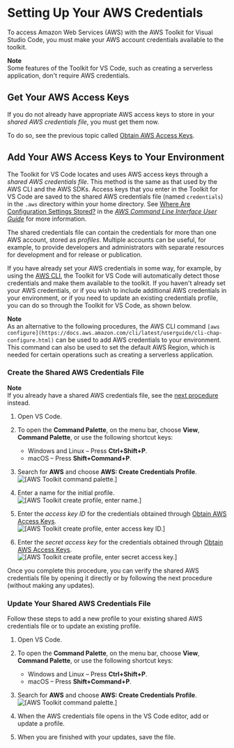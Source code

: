# Setting Up Your AWS Credentials<a name="setup-credentials"></a>

To access Amazon Web Services \(AWS\) with the AWS Toolkit for Visual Studio Code, you must make your AWS account credentials available to the toolkit\.

**Note**  
Some features of the Toolkit for VS Code, such as creating a serverless application, don't require AWS credentials\.

## Get Your AWS Access Keys<a name="setup-credentials-get-access-keys"></a>

If you do not already have appropriate AWS access keys to store in your *shared AWS credentials file*, you must get them now\.

To do so, see the previous topic called [Obtain AWS Access Keys](obtain-credentials.md)\.

## Add Your AWS Access Keys to Your Environment<a name="setup-credentials-set-access-keys"></a>

The Toolkit for VS Code locates and uses AWS access keys through a *shared AWS credentials file*\. This method is the same as that used by the AWS CLI and the AWS SDKs\. Access keys that you enter in the Toolkit for VS Code are saved to the shared AWS credentials file \(named `credentials`\) in the `.aws` directory within your home directory\. See [Where Are Configuration Settings Stored?](https://docs.aws.amazon.com/cli/latest/userguide/cli-configure-files.html#cli-configure-files-where) in the *[AWS Command Line Interface User Guide](https://docs.aws.amazon.com/cli/latest/userguide/)* for more information\.

The shared credentials file can contain the credentials for more than one AWS account, stored as *profiles*\. Multiple accounts can be useful, for example, to provide developers and administrators with separate resources for development and for release or publication\.

If you have already set your AWS credentials in some way, for example, by using the [AWS CLI](https://docs.aws.amazon.com/cli/latest/userguide/cli-configure-files.html), the Toolkit for VS Code will automatically detect those credentials and make them available to the toolkit\. If you haven't already set your AWS credentials, or if you wish to include additional AWS credentials in your environment, or if you need to update an existing credentials profile, you can do so through the Toolkit for VS Code, as shown below\.

**Note**  
As an alternative to the following procedures, the AWS CLI command `[aws configure](https://docs.aws.amazon.com/cli/latest/userguide/cli-chap-configure.html)` can be used to add AWS credentials to your environment\. This command can also be used to set the default AWS Region, which is needed for certain operations such as creating a serverless application\.

### Create the Shared AWS Credentials File<a name="create-shared-cred-file"></a>

**Note**  
If you already have a shared AWS credentials file, see the [next procedure](#update-shared-cred-file) instead\.

1. Open VS Code\.

1. To open the **Command Palette**, on the menu bar, choose **View**, **Command Palette**, or use the following shortcut keys: 
   + Windows and Linux – Press **Ctrl\+Shift\+P**\.
   + macOS – Press **Shift\+Command\+P**\.

1. Search for **AWS** and choose **AWS: Create Credentials Profile**\.  
![\[AWS Toolkit command palette.\]](http://docs.aws.amazon.com/toolkit-for-vscode/latest/userguide/images/aws-toolkit-cmd-create-cred.png)

1. Enter a name for the initial profile\.  
![\[AWS Toolkit create profile, enter name.\]](http://docs.aws.amazon.com/toolkit-for-vscode/latest/userguide/images/aws-toolkit-cmd-create-first-cred-profile-name.png)

1. Enter the *access key ID* for the credentials obtained through [Obtain AWS Access Keys](obtain-credentials.md)\.  
![\[AWS Toolkit create profile, enter access key ID.\]](http://docs.aws.amazon.com/toolkit-for-vscode/latest/userguide/images/aws-toolkit-cmd-create-first-cred-profile-access.png)

1. Enter the *secret access key* for the credentials obtained through [Obtain AWS Access Keys](obtain-credentials.md)\.  
![\[AWS Toolkit create profile, enter secret access key.\]](http://docs.aws.amazon.com/toolkit-for-vscode/latest/userguide/images/aws-toolkit-cmd-create-first-cred-profile-secret.png)

Once you complete this procedure, you can verify the shared AWS credentials file by opening it directly or by following the next procedure \(without making any updates\)\.

### Update Your Shared AWS Credentials File<a name="update-shared-cred-file"></a>

Follow these steps to add a new profile to your existing shared AWS credentials file or to update an existing profile\.

1. Open VS Code\.

1. To open the **Command Palette**, on the menu bar, choose **View**, **Command Palette**, or use the following shortcut keys: 
   + Windows and Linux – Press **Ctrl\+Shift\+P**\.
   + macOS – Press **Shift\+Command\+P**\.

1. Search for **AWS** and choose **AWS: Create Credentials Profile**\.  
![\[AWS Toolkit command palette.\]](http://docs.aws.amazon.com/toolkit-for-vscode/latest/userguide/images/aws-toolkit-cmd-create-cred.png)

1. When the AWS credentials file opens in the VS Code editor, add or update a profile\.

1. When you are finished with your updates, save the file\.